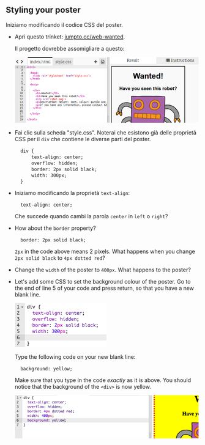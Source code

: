 ## Styling your poster

Iniziamo modificando il codice CSS del poster.

+ Apri questo trinket: <a target="_blank" href="http://jumpto.cc/web-wanted">jumpto.cc/web-wanted</a>.
    
    Il progetto dovrebbe assomigliare a questo:
    
    ![screenshot](images/wanted-starter.png)

+ Fai clic sulla scheda "style.css". Noterai che esistono già delle proprietà CSS per il `div` che contiene le diverse parti del poster.
    
        div {
            text-align: center;
            overflow: hidden;
            border: 2px solid black;
            width: 300px;
        }   
        

+ Iniziamo modificando la proprietà `text-align`:
    
        text-align: center;
        
    
    Che succede quando cambi la parola `center` in `left` o `right`?

+ How about the `border` property?
    
        border: 2px solid black;
        
    
    `2px` in the code above means 2 pixels. What happens when you change `2px solid black` to `4px dotted red`?

+ Change the `width` of the poster to `400px`. What happens to the poster?

+ Let's add some CSS to set the background colour of the poster. Go to the end of line 5 of your code and press return, so that you have a new blank line.
    
    ![screenshot](images/wanted-newline.png)
    
    Type the following code on your new blank line:
    
        background: yellow;
        
    
    Make sure that you type in the code *exactly* as it is above. You should notice that the background of the `<div>` is now yellow.
    
    ![screenshot](images/wanted-background.png)